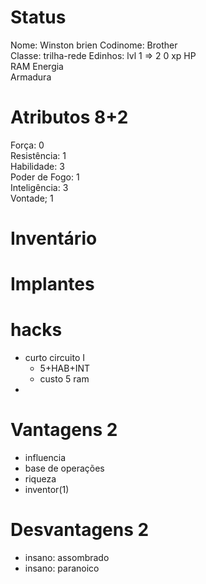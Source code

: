 # Status
Nome: Winston brien
Codinome: Brother  
Classe: trilha-rede
Edinhos:
lvl 1 => 2
0 xp
HP    
RAM 
Energia    
Armadura    

# Atributos 8+2
Força: 0   
Resistência: 1  
Habilidade: 3  
Poder de Fogo: 1   
Inteligência: 3  
Vontade; 1   

# Inventário


# Implantes 


# hacks
- curto circuito I
	- 5+HAB+INT
	- custo 5 ram
- 

# Vantagens 2 
- influencia
- base de operações
- riqueza
- inventor(1)
# Desvantagens 2
- insano: assombrado
- insano: paranoico